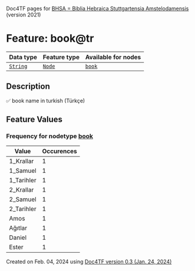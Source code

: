 Doc4TF pages for [BHSA = Biblia Hebraica Stuttgartensia Amstelodamensis](https://github.com/etcbc/BHSA/tree/master/tf) (version 2021)
# Feature: book@tr
Data type|Feature type|Available for nodes
---|---|---
[`String`](featurebydatatype.md#string)|[`Node`](featurebytype.md#node)| [`book`](featurebynodetype.md#book) 
## Description
✅ book name in turkish (Türkçe)
## Feature Values
### Frequency for nodetype [book](featurebynodetype.md#book)
Value|Occurences
---|---
1_Krallar|1
1_Samuel|1
1_Tarihler|1
2_Krallar|1
2_Samuel|1
2_Tarihler|1
Amos|1
Ağıtlar|1
Daniel|1
Ester|1
 

Created on Feb. 04, 2024 using [Doc4TF  version 0.3 (Jan. 24, 2024)](https://github.com/tonyjurg/Doc4TF) 